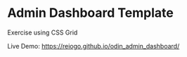 # Admin Dashboard Template
Exercise using CSS Grid

Live Demo: https://reiogo.github.io/odin_admin_dashboard/
